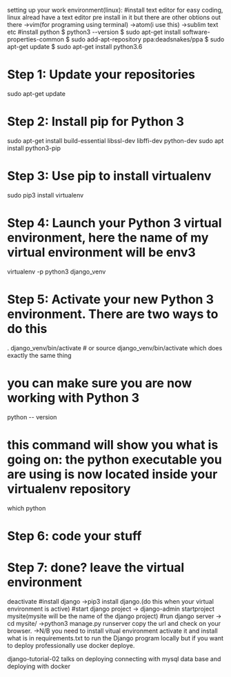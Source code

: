 
setting up your work environment(linux):
#install text editor for easy coding,
linux alread have a text editor pre install in it but there are other obtions out there
->vim(for programing using terminal)
->atom(i use this)
->sublim text etc
#install python
      $ python3 --version
      $ sudo apt-get install software-properties-common
      $ sudo add-apt-repository ppa:deadsnakes/ppa
      $ sudo apt-get update
      $ sudo apt-get install python3.6
# Step 1: Update your repositories
sudo apt-get update
# Step 2: Install pip for Python 3
sudo apt-get install build-essential libssl-dev libffi-dev python-dev
sudo apt install python3-pip
# Step 3: Use pip to install virtualenv
sudo pip3 install virtualenv
# Step 4: Launch your Python 3 virtual environment, here the name of my virtual environment will be env3
virtualenv -p python3 django_venv
# Step 5: Activate your new Python 3 environment. There are two ways to do this
. django_venv/bin/activate # or source django_venv/bin/activate which does exactly the same thing
# you can make sure you are now working with Python 3
python -- version
# this command will show you what is going on: the python executable you are using is now located inside your virtualenv repository
which python
# Step 6: code your stuff
# Step 7: done? leave the virtual environment
deactivate
#install django
->pip3 install django.(do this when your virtual environment is active)
#start django project
-> django-admin startproject mysite(mysite will be the name of the django project)
#run django server
-> cd mysite/
->python3 manage.py runserver
copy the url and check on your browser.
->N/B you need to install vitual environment activate it and install what is in requirements.txt to run the Django program locally but if you want to deploy professionally use docker deploye.

django-tutorial-02 talks on deploying connecting with mysql data base and deploying with docker
